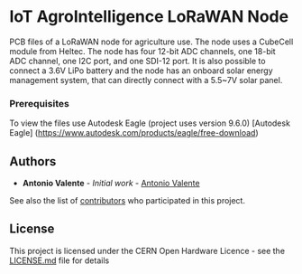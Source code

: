 # IoT AgroIntelligence LoRaWAN Node

PCB files of a LoRaWAN node for agriculture use. The node uses a CubeCell module from Heltec.
The node has four 12-bit ADC channels, one 18-bit ADC channel, one I2C port, and one SDI-12 port.
It is also possible to connect a 3.6V LiPo battery and the node has an onboard solar energy management system, that can directly connect with a 5.5~7V solar panel.


### Prerequisites

To view the files use Autodesk Eagle (project uses version 9.6.0) 
[Autodesk Eagle] (https://www.autodesk.com/products/eagle/free-download) 



## Authors

* **Antonio Valente** - *Initial work* - [Antonio Valente](https://github.com/antoniovalente/)

See also the list of [contributors](https://github.com/your/project/contributors) who participated in this project.

## License

This project is licensed under the CERN Open Hardware Licence - see the [LICENSE.md](LICENSE.md) file for details

